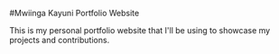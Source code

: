 #Mwiinga Kayuni Portfolio Website

This is my personal portfolio website that I'll be using to showcase my projects and contributions.